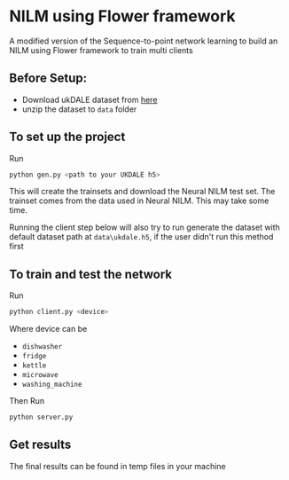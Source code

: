 # NILM using Flower framework

A modified version of the Sequence-to-point network learning
to build an NILM using Flower framework to train multi clients


## Before Setup:

- Download ukDALE dataset from [here](http://data.ukedc.rl.ac.uk/simplebrowse/edc/efficiency/residential/EnergyConsumption/Domestic/UK-DALE-2017/UK-DALE-FULL-disaggregated/ukdale.h5.zip)
- unzip the dataset to `data` folder

## To set up the project
Run
```bash
python gen.py <path to your UKDALE h5>
```
This will create the trainsets and download the Neural NILM test set. The trainset comes from the data used in Neural NILM. This may take some time.

Running the client step below will also try to run generate the dataset with default dataset path at `data\ukdale.h5`, if the user didn't run this method first
## To train and test the network
Run
```bash
python client.py <device>
```
Where device can be
* ```dishwasher```
* ```fridge```
* ```kettle```
* ```microwave```
* ```washing_machine```

Then Run

```bash
python server.py
```


## Get results

The final results can be found in temp files in your machine